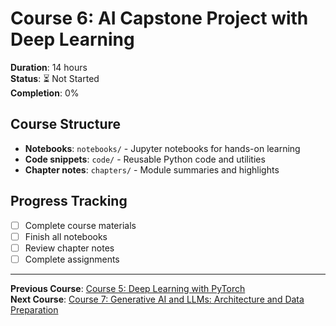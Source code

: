 # Course 6: AI Capstone Project with Deep Learning

**Duration**: 14 hours  
**Status**: ⏳ Not Started  
**Completion**: 0%

## Course Structure
- **Notebooks**: `notebooks/` - Jupyter notebooks for hands-on learning
- **Code snippets**: `code/` - Reusable Python code and utilities
- **Chapter notes**: `chapters/` - Module summaries and highlights

## Progress Tracking
- [ ] Complete course materials
- [ ] Finish all notebooks
- [ ] Review chapter notes
- [ ] Complete assignments

---

**Previous Course**: [Course 5: Deep Learning with PyTorch](../course-05-deep-learning-pytorch/README.md)  
**Next Course**: [Course 7: Generative AI and LLMs: Architecture and Data Preparation](../course-07-generative-ai-llms-architecture/README.md)
